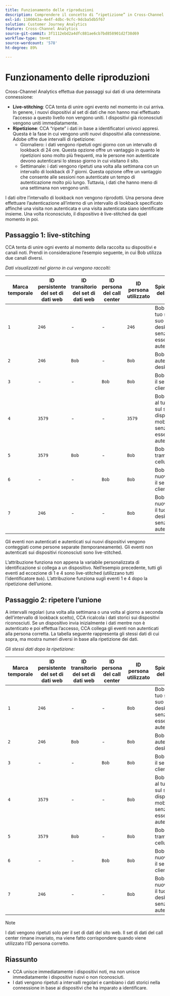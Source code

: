 ```yaml
---
title: Funzionamento delle riproduzioni
description: Comprendere il concetto di “ripetizione” in Cross-Channel Analytics
exl-id: 1100043a-4e4f-4dbc-9cfc-9dcba5db5f67
solution: Customer Journey Analytics
feature: Cross-Channel Analytics
source-git-commit: 3f1112ebd2a4dfc881ae6cb7bd858901d2f38d69
workflow-type: tm+mt
source-wordcount: '578'
ht-degree: 89%

---
```


# Funzionamento delle riproduzioni

Cross-Channel Analytics effettua due passaggi sui dati di una determinata connessione:

* **Live-stitching**: CCA tenta di unire ogni evento nel momento in cui arriva. In genere, i nuovi dispositivi al set di dati che non hanno mai effettuato l’accesso a questo livello non vengono uniti. I dispositivi già riconosciuti vengono uniti immediatamente.
* **Ripetizione**: CCA “ripete” i dati in base a identificatori univoci appresi. Questa è la fase in cui vengono uniti nuovi dispositivi alla connessione. Adobe offre due intervalli di ripetizione:
   * Giornaliero: i dati vengono ripetuti ogni giorno con un intervallo di lookback di 24 ore. Questa opzione offre un vantaggio in quanto le ripetizioni sono molto più frequenti, ma le persone non autenticate devono autenticarsi lo stesso giorno in cui visitano il sito.
   * Settimanale: i dati vengono ripetuti una volta alla settimana con un intervallo di lookback di 7 giorni. Questa opzione offre un vantaggio che consente alle sessioni non autenticate un tempo di autenticazione molto più lungo. Tuttavia, i dati che hanno meno di una settimana non vengono uniti.

I dati oltre l’intervallo di lookback non vengono riprodotti. Una persona deve effettuare l’autenticazione all’interno di un intervallo di lookback specificato affinché una visita non autenticata e una visita autenticata siano identificate insieme. Una volta riconosciuto, il dispositivo è live-stitched da quel momento in poi.

## Passaggio 1: live-stitching

CCA tenta di unire ogni evento al momento della raccolta su dispositivi e canali noti. Prendi in considerazione l’esempio seguente, in cui Bob utilizza due canali diversi.

*Dati visualizzati nel giorno in cui vengono raccolti:*

| Marca temporale | ID persistente del set di dati web | ID transitorio del set di dati web | ID persona del call center | ID persona utilizzato | Spiegazione dell’evento | Metrica delle persone (cumulativa) |
| --- | --- | --- | --- | --- | --- | --- |
| `1` | `246` | - | - | `246` | Bob visita il tuo sito sul suo desktop, senza essere autenticato | `1` (246) |
| `2` | `246` | `Bob` | - | `Bob` | Bob si autentica sul desktop | `2` (246 e Bob) |
| `3` | - | - | `Bob` | `Bob` | Bob chiama il servizio clienti | `2` (246 e Bob) |
| `4` | `3579` | - | - | `3579` | Bob accede al tuo sito sul suo dispositivo mobile, senza essersi autenticato | `3` (246, Bob e 3579) |
| `5` | `3579` | `Bob` | - | `Bob` | Bob accede tramite cellulare | `3` (246, Bob e 3579) |
| `6` | - | - | `Bob` | `Bob` | Bob chiama nuovamente il servizio clienti | `3` (246, Bob e 3579) |
| `7` | `246` | - | - | `Bob` | Bob visita nuovamente il tuo sito sul desktop, senza autenticarsi | `3` (246, Bob e 3579) |

Gli eventi non autenticati e autenticati sui nuovi dispositivi vengono conteggiati come persone separate (temporaneamente). Gli eventi non autenticati sui dispositivi riconosciuti sono live-stitched.

L’attribuzione funziona non appena la variabile personalizzata di identificazione si collega a un dispositivo. Nell’esempio precedente, tutti gli eventi ad eccezione di 1 e 4 sono live-stitched (utilizzano tutti l’identificatore `Bob`). L’attribuzione funziona sugli eventi 1 e 4 dopo la ripetizione dell’unione.

## Passaggio 2: ripetere l’unione

A intervalli regolari (una volta alla settimana o una volta al giorno a seconda dell’intervallo di lookback scelto), CCA ricalcola i dati storici sui dispositivi riconosciuti. Se un dispositivo invia inizialmente i dati mentre non è autenticato e poi effettua l’accesso, CCA collega gli eventi non autenticati alla persona corretta. La tabella seguente rappresenta gli stessi dati di cui sopra, ma mostra numeri diversi in base alla ripetizione dei dati.

*Gli stessi dati dopo la ripetizione:*

| Marca temporale | ID persistente del set di dati web | ID transitorio del set di dati web | ID persona del call center | ID persona utilizzato | Spiegazione dell’evento | Metrica delle persone (cumulativa) |
| --- | --- | --- | --- | --- | --- | --- |
| `1` | `246` | - | - | `Bob` | Bob visita il tuo sito sul suo desktop, senza essere autenticato | `1` (Bob) |
| `2` | `246` | `Bob` | - | `Bob` | Bob si autentica sul desktop | `1` (Bob) |
| `3` | - | - | `Bob` | `Bob` | Bob chiama il servizio clienti | `1` (Bob) |
| `4` | `3579` | - | - | `Bob` | Bob accede al tuo sito sul suo dispositivo mobile, senza essersi autenticato | `1` (Bob) |
| `5` | `3579` | `Bob` | - | `Bob` | Bob accede tramite cellulare | `1` (Bob) |
| `6` | - | - | `Bob` | `Bob` | Bob chiama nuovamente il servizio clienti | `1` (Bob) |
| `7` | `246` | - | - | `Bob` | Bob visita nuovamente il tuo sito sul desktop, senza autenticarsi | `1` (Bob) |

>[!NOTE]
>
>I dati vengono ripetuti solo per il set di dati del sito web. Il set di dati del call center rimane invariato, ma viene fatto corrispondere quando viene utilizzato l’ID persona corretto.

## Riassunto

* CCA unisce immediatamente i dispositivi noti, ma non unisce immediatamente i dispositivi nuovi o non riconosciuti.
* I dati vengono ripetuti a intervalli regolari e cambiano i dati storici nella connessione in base ai dispositivi che ha imparato a identificare.
